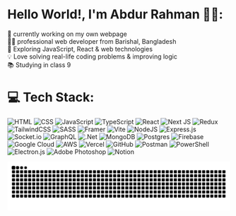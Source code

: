# Hello World!, I'm Abdur Rahman 👋🏼:

🛜 currently working on my own webpage<br>👨‍💻 professional web developer from Barishal, Bangladesh
<br>🚀 Exploring JavaScript, React & web technologies <br> 💡 Love solving real-life coding problems & improving logic<br>📚 Studying in class 9 <br>

# 💻 Tech Stack:

![HTML](https://img.shields.io/badge/html-%23E34F26.svg?style=for-the-badge&logo=html5&logoColor=white) 
![CSS](https://img.shields.io/badge/css-%231572B6.svg?style=for-the-badge&logo=css3&logoColor=white) 
![JavaScript](https://img.shields.io/badge/JavaScript-F7DF1E?style=for-the-badge&logo=javascript&logoColor=black)
![TypeScript](https://img.shields.io/badge/typescript-%23007ACC.svg?style=for-the-badge&logo=typescript&logoColor=white) 
![React](https://img.shields.io/badge/react-%2320232a.svg?style=for-the-badge&logo=react&logoColor=%2361DAFB) 
![Next JS](https://img.shields.io/badge/Next-black?style=for-the-badge&logo=next.js&logoColor=white) 
![Redux](https://img.shields.io/badge/redux-%23593d88.svg?style=for-the-badge&logo=redux&logoColor=white) 
![TailwindCSS](https://img.shields.io/badge/tailwindcss-%2338B2AC.svg?style=for-the-badge&logo=tailwind-css&logoColor=white) 
![SASS](https://img.shields.io/badge/SASS-hotpink.svg?style=for-the-badge&logo=SASS&logoColor=white) 
![Framer](https://img.shields.io/badge/Framer-black?style=for-the-badge&logo=framer&logoColor=blue) 
![Vite](https://img.shields.io/badge/vite-%23646CFF.svg?style=for-the-badge&logo=vite&logoColor=white)
![NodeJS](https://img.shields.io/badge/node.js-6DA55F?style=for-the-badge&logo=node.js&logoColor=white) 
![Express.js](https://img.shields.io/badge/express.js-%23404d59.svg?style=for-the-badge&logo=express&logoColor=%2361DAFB) 
![Socket.io](https://img.shields.io/badge/Socket.io-010101?style=for-the-badge&logo=socket.io&logoColor=white)
![GraphQL](https://img.shields.io/badge/GraphQL-E10098?style=for-the-badge&logo=graphql&logoColor=white)
![.Net](https://img.shields.io/badge/.NET-5C2D91?style=for-the-badge&logo=.net&logoColor=white) 
![MongoDB](https://img.shields.io/badge/MongoDB-%234ea94b.svg?style=for-the-badge&logo=mongodb&logoColor=white) 
![Postgres](https://img.shields.io/badge/postgres-%23316192.svg?style=for-the-badge&logo=postgresql&logoColor=white) 
![Firebase](https://img.shields.io/badge/Firebase-039BE5?style=for-the-badge&logo=Firebase&logoColor=white) 
![Google Cloud](https://img.shields.io/badge/GoogleCloud-%234285F4.svg?style=for-the-badge&logo=google-cloud&logoColor=white) 
![AWS](https://img.shields.io/badge/AWS-%23FF9900.svg?style=for-the-badge&logo=amazon-aws&logoColor=white) 
![Vercel](https://img.shields.io/badge/vercel-%23000000.svg?style=for-the-badge&logo=vercel&logoColor=white) 
![GitHub](https://img.shields.io/badge/GitHub-181717?style=for-the-badge&logo=github&logoColor=white) 
![Postman](https://img.shields.io/badge/Postman-FF6C37?style=for-the-badge&logo=postman&logoColor=white)
![PowerShell](https://img.shields.io/badge/PowerShell-5391FE?style=for-the-badge&logo=powershell&logoColor=white) 
![Electron.js](https://img.shields.io/badge/Electron-191970?style=for-the-badge&logo=Electron&logoColor=white) 
![Adobe Photoshop](https://img.shields.io/badge/adobe%20photoshop-%2331A8FF.svg?style=for-the-badge&logo=adobe%20photoshop&logoColor=white) 
![Notion](https://img.shields.io/badge/Notion-%23000000.svg?style=for-the-badge&logo=notion&logoColor=white) 

<picture>
  <source media="(prefers-color-scheme: dark)" srcset="https://raw.githubusercontent.com/abdurrahman482937/abdurrahman482937/output/github-snake-dark.svg" />
  <source media="(prefers-color-scheme: light)" srcset="https://raw.githubusercontent.com/abdurrahman482937/abdurrahman482937/output/github-snake.svg" />
  <img alt="github-snake" src="https://raw.githubusercontent.com/abdurrahman482937/abdurrahman482937/output/github-snake.svg" />
</picture>
